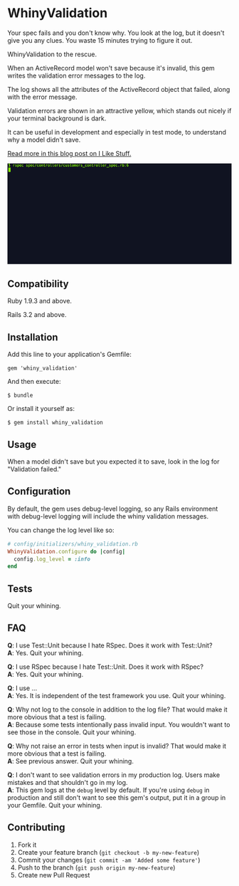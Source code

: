 # WhinyValidation

Your spec fails and you don't know why. You look at the log,
but it doesn't give you any clues. You waste 15 minutes trying
to figure it out.

WhinyValidation to the rescue.

When an ActiveRecord model won't save because it's invalid,
this gem writes the validation error messages to the log.

The log shows all the attributes of the ActiveRecord object
that failed, along with the error message.

Validation errors are shown in an attractive yellow, which
stands out nicely if your terminal background is dark.

It can be useful in development and especially in test mode,
to understand why a model didn't save.

[Read more in this blog
post on I Like Stuff.](http://ilikestuffblog.com/2014/04/09/whiny-validation/)

![Whiny Validation](whiny_validation.gif)

## Compatibility

Ruby 1.9.3 and above.

Rails 3.2 and above.

## Installation

Add this line to your application's Gemfile:

    gem 'whiny_validation'

And then execute:

    $ bundle

Or install it yourself as:

    $ gem install whiny_validation

## Usage

When a model didn't save but you expected it to save, look in the
log for "Validation failed."

## Configuration

By default, the gem uses debug-level logging, so any Rails environment
with debug-level logging will include the whiny validation messages.

You can change the log level like so:

```ruby
# config/initializers/whiny_validation.rb
WhinyValidation.configure do |config|
  config.log_level = :info
end
```

## Tests

Quit your whining.

## FAQ

**Q**: I use Test::Unit because I hate RSpec. Does it work with Test::Unit?<br>
**A**: Yes. Quit your whining.

**Q**: I use RSpec because I hate Test::Unit. Does it work with RSpec?<br>
**A**: Yes. Quit your whining.

**Q**: I use ...<br>
**A**: Yes. It is independent of the test framework you use. Quit your whining.

**Q**: Why not log to the console in addition to the log file? That would make it more obvious that a test is failing.<br>
**A**: Because some tests intentionally pass invalid input. You wouldn't want to see those in the console. Quit your whining.

**Q**: Why not raise an error in tests when input is invalid? That would make it more obvious that a test is failing.<br>
**A**: See previous answer. Quit your whining.

**Q**: I don't want to see validation errors in my production log. Users make mistakes and that shouldn't go in my log.<br>
**A**: This gem logs at the `debug` level by default. If you're using `debug` in production and still don't want to see
   this gem's output, put it in a group in your Gemfile. Quit your whining.

## Contributing

1. Fork it
2. Create your feature branch (`git checkout -b my-new-feature`)
3. Commit your changes (`git commit -am 'Added some feature'`)
4. Push to the branch (`git push origin my-new-feature`)
5. Create new Pull Request
